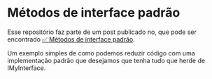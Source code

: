 
# Métodos de interface padrão

Esse repositório faz parte de um post publicado no, que pode ser encontrado [✅ Métodos de interface padrão](https://www.linkedin.com/posts/andreluizss_interfaces-designpattern-csharp-activity-7189671749360226304-HTlv).

Um exemplo simples de como podemos reduzir código com uma implementação padrão que desejamos que tenha tudo que herde de IMyInterface.
